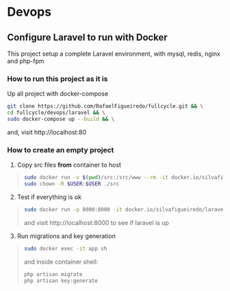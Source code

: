 # Devops

## Configure Laravel to run with Docker

This project setup a complete Laravel environment, with mysql, redis, nginx and php-fpm

### How to run this project as it is

Up all project with docker-compose

```sh
git clone https://github.com/RafaelFigueiredo/fullcycle.git && \
cd fullcycle/devops/laravel && \
sudo docker-compose up --build && \
```

and, visit http://localhost:80



### How to create an empty project

1. Copy src files **from** container to host

> ```sh
> sudo docker run -v $(pwd)/src:/src/www --rm -it docker.io/silvafigueiredo/laravel cp -r /var/www /src  && \
> sudo chown -R $USER:$USER ./src
> ```


2. Test if everything is ok
> ```sh
> sudo docker run -p 8000:8000 -it docker.io/silvafigueiredo/laravel artisan serve --host=0.0.0.0
> ```
> and visit http://localhost:8000 to see if laravel is up

3. Run migrations and key generation
> ```sh
> sudo docker exec -it app sh
> ```
> and inside container shell:
> ```sh
> php artisan migrate
> php artisan key:generate
> ```


